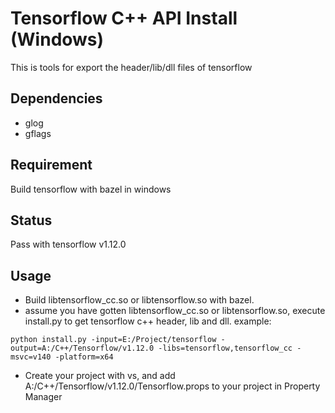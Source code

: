 # Tensorflow C++ API Install (Windows)
This is tools for export the header/lib/dll files of tensorflow
## Dependencies
- glog
- gflags
## Requirement
Build tensorflow with bazel in windows
## Status
Pass with tensorflow v1.12.0
## Usage
- Build libtensorflow_cc.so or libtensorflow.so with bazel.
- assume you have gotten libtensorflow_cc.so or libtensorflow.so, execute install.py to get tensorflow c++ header, lib and dll. example:
```
python install.py -input=E:/Project/tensorflow -output=A:/C++/Tensorflow/v1.12.0 -libs=tensorflow,tensorflow_cc -msvc=v140 -platform=x64
```
- Create your project with vs, and add A:/C++/Tensorflow/v1.12.0/Tensorflow.props to your project in Property Manager
